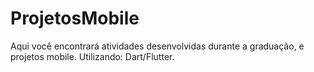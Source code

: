 # ProjetosMobile
Aqui você encontrará atividades desenvolvidas durante a graduação, e projetos mobile. Utilizando: Dart/Flutter.
